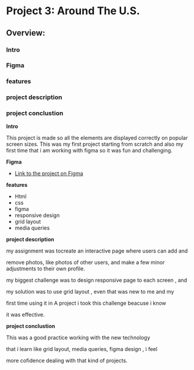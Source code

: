 # Project 3: Around The U.S.

## Overview:

### Intro

### Figma

### features

### project description

### project conclustion
  
**Intro**
  
This project is made so all the elements are displayed correctly on popular screen sizes. This was my first project starting from scratch and also my first time that i am working with figma so it was fun and challenging.
  
**Figma**  
  
* [Link to the project on Figma](https://www.figma.com/file/ii4xxsJ0ghevUOcssTlHZv/Sprint-3%3A-Around-the-US?node-id=0%3A1)  
  
**features**  
* Html
* css 
* figma
* responsive design
* grid layout
* media queries

**project description**

my assignment was tocreate an interactive page where users can add and 

remove photos, like photos of other users, and make a few minor adjustments to their own profile.


my biggest challenge was to design responsive page to each screen , and 

my solution was to use grid layout , even that was new to me and my 

first time using it in A project  i took this challenge beacuse i know 

it was  effective.


**project conclustion**

This was a good practice working with the new technology

that i learn like grid layout, media queries, figma design , i feel 

more cofidence dealing with that kind of projects.




